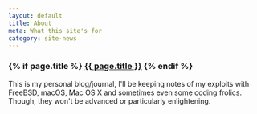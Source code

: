 ```yaml
---
layout: default
title: About
meta: What this site's for
category: site-news
---
```

<h3 class="post.title">
  {% if page.title %}
      <a href="{{ root_url }}{{ page.url }}">{{ page.title }}</a>
  {% endif %}
</h3>

This is my personal blog/journal, I'll be keeping notes of my exploits with FreeBSD, macOS, Mac OS X and sometimes even some coding frolics. Though, they won't be advanced or particularly enlightening.
